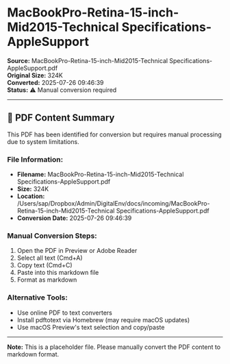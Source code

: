# MacBookPro-Retina-15-inch-Mid2015-Technical Specifications-AppleSupport

**Source:** MacBookPro-Retina-15-inch-Mid2015-Technical Specifications-AppleSupport.pdf  
**Original Size:** 324K  
**Converted:** 2025-07-26 09:46:39  
**Status:** ⚠️ Manual conversion required

---

## 📄 PDF Content Summary

This PDF has been identified for conversion but requires manual processing due to system limitations.

### File Information:
- **Filename:** MacBookPro-Retina-15-inch-Mid2015-Technical Specifications-AppleSupport.pdf
- **Size:** 324K
- **Location:** /Users/sap/Dropbox/Admin/DigitalEnv/docs/incoming/MacBookPro-Retina-15-inch-Mid2015-Technical Specifications-AppleSupport.pdf
- **Conversion Date:** 2025-07-26 09:46:39

### Manual Conversion Steps:
1. Open the PDF in Preview or Adobe Reader
2. Select all text (Cmd+A)
3. Copy text (Cmd+C)
4. Paste into this markdown file
5. Format as markdown

### Alternative Tools:
- Use online PDF to text converters
- Install pdftotext via Homebrew (may require macOS updates)
- Use macOS Preview's text selection and copy/paste

---

**Note:** This is a placeholder file. Please manually convert the PDF content to markdown format.
